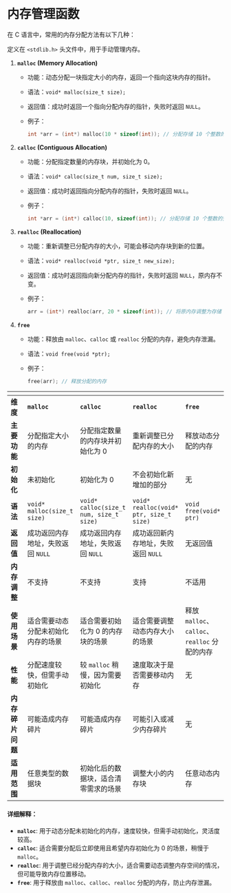 # 内存管理函数

在 C 语言中，常用的内存分配方法有以下几种：

定义在 `<stdlib.h>` 头文件中，用于手动管理内存。

1. **`malloc` (Memory Allocation)**
   * 功能：动态分配一块指定大小的内存，返回一个指向这块内存的指针。
   * 语法：`void* malloc(size_t size);`
   * 返回值：成功时返回一个指向分配内存的指针，失败时返回 `NULL`。
   *   例子：

       ```c
       int *arr = (int*) malloc(10 * sizeof(int)); // 分配存储 10 个整数的空间
       ```
2. **`calloc` (Contiguous Allocation)**
   * 功能：分配指定数量的内存块，并初始化为 0。
   * 语法：`void* calloc(size_t num, size_t size);`
   * 返回值：成功时返回指向分配内存的指针，失败时返回 `NULL`。
   *   例子：

       ```c
       int *arr = (int*) calloc(10, sizeof(int)); // 分配存储 10 个整数的空间并初始化为 0
       ```
3. **`realloc` (Reallocation)**
   * 功能：重新调整已分配内存的大小，可能会移动内存块到新的位置。
   * 语法：`void* realloc(void *ptr, size_t new_size);`
   * 返回值：成功时返回指向新分配内存的指针，失败时返回 `NULL`，原内存不变。
   *   例子：

       ```c
       arr = (int*) realloc(arr, 20 * sizeof(int)); // 将原内存调整为存储 20 个整数的大小
       ```
4. **`free`**
   * 功能：释放由 `malloc`、`calloc` 或 `realloc` 分配的内存，避免内存泄漏。
   * 语法：`void free(void *ptr);`
   *   例子：

       ```c
       free(arr); // 释放分配的内存
       ```



<table data-header-hidden><thead><tr><th width="122"></th><th></th><th></th><th></th><th></th></tr></thead><tbody><tr><td><strong>维度</strong></td><td><strong><code>malloc</code></strong></td><td><strong><code>calloc</code></strong></td><td><strong><code>realloc</code></strong></td><td><strong><code>free</code></strong></td></tr><tr><td><strong>主要功能</strong></td><td>分配指定大小的内存</td><td>分配指定数量的内存块并初始化为 0</td><td>重新调整已分配内存的大小</td><td>释放动态分配的内存</td></tr><tr><td><strong>初始化</strong></td><td>未初始化</td><td>初始化为 0</td><td>不会初始化新增加的部分</td><td>无</td></tr><tr><td><strong>语法</strong></td><td><code>void* malloc(size_t size)</code></td><td><code>void* calloc(size_t num, size_t size)</code></td><td><code>void* realloc(void* ptr, size_t size)</code></td><td><code>void free(void* ptr)</code></td></tr><tr><td><strong>返回值</strong></td><td>成功返回内存地址，失败返回 <code>NULL</code></td><td>成功返回内存地址，失败返回 <code>NULL</code></td><td>成功返回新内存地址，失败返回 <code>NULL</code></td><td>无返回值</td></tr><tr><td><strong>内存调整</strong></td><td>不支持</td><td>不支持</td><td>支持</td><td>不适用</td></tr><tr><td><strong>使用场景</strong></td><td>适合需要动态分配未初始化内存的场景</td><td>适合需要初始化为 0 的内存块的场景</td><td>适合需要调整动态内存大小的场景</td><td>释放 <code>malloc</code>、<code>calloc</code>、<code>realloc</code> 分配的内存</td></tr><tr><td><strong>性能</strong></td><td>分配速度较快，但需手动初始化</td><td>较 <code>malloc</code> 稍慢，因为需要初始化</td><td>速度取决于是否需要移动内存</td><td>无</td></tr><tr><td><strong>内存碎片问题</strong></td><td>可能造成内存碎片</td><td>可能造成内存碎片</td><td>可能引入或减少内存碎片</td><td>无</td></tr><tr><td><strong>适用范围</strong></td><td>任意类型的数据块</td><td>初始化后的数据块，适合清零需求的场景</td><td>调整大小的内存块</td><td>任意动态内存</td></tr></tbody></table>

#### 详细解释：

* **`malloc`**: 用于动态分配未初始化的内存，速度较快，但需手动初始化，灵活度较高。
* **`calloc`**: 适合需要分配后立即使用且希望内存初始化为 0 的场景，稍慢于 `malloc`。
* **`realloc`**: 用于调整已经分配内存的大小，适合需要动态调整内存空间的情况，但可能导致内存位置移动。
* **`free`**: 用于释放由 `malloc`、`calloc`、`realloc` 分配的内存，防止内存泄漏。
